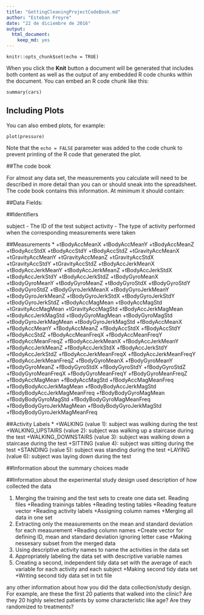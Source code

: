 ```yaml
---
title: "GettingCleaningProjectCodeBook.md"
author: "Esteban Freyre"
date: "22 de diciembre de 2016"
output: 
  html_document: 
    keep_md: yes
---
```


```{r setup, include=FALSE}
knitr::opts_chunk$set(echo = TRUE)
```

When you click the **Knit** button a document will be generated that includes both content as well as the output of any embedded R code chunks within the document. You can embed an R code chunk like this:

```{r cars}
summary(cars)
```

## Including Plots

You can also embed plots, for example:

```{r pressure, echo=FALSE}
plot(pressure)
```

Note that the `echo = FALSE` parameter was added to the code chunk to prevent printing of the R code that generated the plot.

##The code book

For almost any data set, the measurements you calculate will need to be described in more detail than you can or should sneak into the spreadsheet. The code book contains this information. At minimum it should contain:

##Data Fields:

##Identifiers

subject - The ID of the test subject
activity - The type of activity performed when the corresponding measurements were taken

##Measurements
*
        +tBodyAccMeanX
        +tBodyAccMeanY
        +tBodyAccMeanZ
        +tBodyAccStdX
        +tBodyAccStdY
        +tBodyAccStdZ
        +tGravityAccMeanX
        +tGravityAccMeanY
        +tGravityAccMeanZ
        +tGravityAccStdX
        +tGravityAccStdY
        +tGravityAccStdZ
        +tBodyAccJerkMeanX
        +tBodyAccJerkMeanY
        +tBodyAccJerkMeanZ
        +tBodyAccJerkStdX
        +tBodyAccJerkStdY
        +tBodyAccJerkStdZ
        +tBodyGyroMeanX
        +tBodyGyroMeanY
        +tBodyGyroMeanZ
        +tBodyGyroStdX
        +tBodyGyroStdY
        +tBodyGyroStdZ
        +tBodyGyroJerkMeanX
        +tBodyGyroJerkMeanY
        +tBodyGyroJerkMeanZ
        +tBodyGyroJerkStdX
        +tBodyGyroJerkStdY
        +tBodyGyroJerkStdZ
        +tBodyAccMagMean
        +tBodyAccMagStd
        +tGravityAccMagMean
        +tGravityAccMagStd
        +tBodyAccJerkMagMean
        +tBodyAccJerkMagStd
        +tBodyGyroMagMean
        +tBodyGyroMagStd
        +tBodyGyroJerkMagMean
        +tBodyGyroJerkMagStd
        +fBodyAccMeanX
        +fBodyAccMeanY
        +fBodyAccMeanZ
        +fBodyAccStdX
        +fBodyAccStdY
        +fBodyAccStdZ
        +fBodyAccMeanFreqX
        +fBodyAccMeanFreqY
        +fBodyAccMeanFreqZ
        +fBodyAccJerkMeanX
        +fBodyAccJerkMeanY
        +fBodyAccJerkMeanZ
        +fBodyAccJerkStdX
        +fBodyAccJerkStdY
        +fBodyAccJerkStdZ
        +fBodyAccJerkMeanFreqX
        +fBodyAccJerkMeanFreqY
        +fBodyAccJerkMeanFreqZ
        +fBodyGyroMeanX
        +fBodyGyroMeanY
        +fBodyGyroMeanZ
        +fBodyGyroStdX
        +fBodyGyroStdY
        +fBodyGyroStdZ
        +fBodyGyroMeanFreqX
        +fBodyGyroMeanFreqY
        +fBodyGyroMeanFreqZ
        +fBodyAccMagMean
        +fBodyAccMagStd
        +fBodyAccMagMeanFreq
        +fBodyBodyAccJerkMagMean
        +fBodyBodyAccJerkMagStd
        +fBodyBodyAccJerkMagMeanFreq
        +fBodyBodyGyroMagMean
        +fBodyBodyGyroMagStd
        +fBodyBodyGyroMagMeanFreq
        +fBodyBodyGyroJerkMagMean
        +fBodyBodyGyroJerkMagStd
        +fBodyBodyGyroJerkMagMeanFreq

##Activity Labels
*
        +WALKING (value 1): subject was walking during the test
        +WALKING_UPSTAIRS (value 2): subject was walking up a staircase during the test
        +WALKING_DOWNSTAIRS (value 3): subject was walking down a staircase during the test
        +SITTING (value 4): subject was sitting during the test
        +STANDING (value 5): subject was standing during the test
        +LAYING (value 6): subject was laying down during the test

##Information about the summary choices made

##Information about the experimental study design used
description of how collected the data

1. Merging the training and the test sets to create one data set.
  Reading files
        +Reading trainings tables
        +Reading testing tables
        +Reading feature vector
        +Reading activity labels
        +Assigning column names
        +Merging all data in one set
2. Extracting only the measurements on the mean and standard deviation for each measurement
        +Reading column names
        +Create vector for defining ID, mean and standard deviation ignoring letter case
        +Making nessesary subset from the merged data
3. Using descriptive activity names to name the activities in the data set
4. Appropriately labeling the data set with descriptive variable names
5. Creating a second, independent tidy data set with the average of each variable for each activity and each subject
        +Making second tidy data set
        +Writing second tidy data set in txt file

any other information about how you did the data collection/study design. For example, are these the first 20 patients that walked into the clinic? Are they 20 highly selected patients by some characteristic like age? Are they randomized to treatments?
